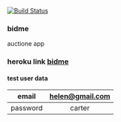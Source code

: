 [![Build Status](https://travis-ci.com/DmitriyShalimov/auction.svg?branch=master)](https://travis-ci.com/DmitriyShalimov/auction)

### bidme
auctione app

### heroku link [bidme](https://auctionbidme.herokuapp.com/)

#### test user data
  
|  email       | helen@gmail.com | 
| ------------ |:--------------: |
| password     | carter          |

